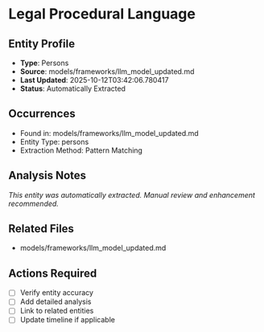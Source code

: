 # Legal Procedural Language

## Entity Profile
- **Type**: Persons
- **Source**: models/frameworks/llm_model_updated.md
- **Last Updated**: 2025-10-12T03:42:06.780417
- **Status**: Automatically Extracted

## Occurrences
- Found in: models/frameworks/llm_model_updated.md
- Entity Type: persons
- Extraction Method: Pattern Matching

## Analysis Notes
*This entity was automatically extracted. Manual review and enhancement recommended.*

## Related Files
- models/frameworks/llm_model_updated.md

## Actions Required
- [ ] Verify entity accuracy
- [ ] Add detailed analysis
- [ ] Link to related entities
- [ ] Update timeline if applicable
